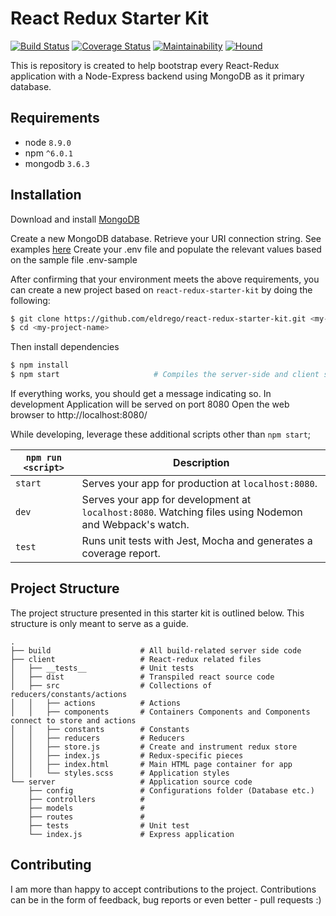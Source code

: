 # React Redux Starter Kit

[![Build Status](https://travis-ci.org/eldrego/react-redux-starter-kit.svg?branch=master)](https://travis-ci.org/eldrego/react-redux-starter-kit) [![Coverage Status](https://coveralls.io/repos/github/eldrego/react-redux-starter-kit/badge.svg?branch=master)](https://coveralls.io/github/eldrego/react-redux-starter-kit?branch=master) [![Maintainability](https://api.codeclimate.com/v1/badges/8ab5785ac91be8d1bf0d/maintainability)](https://codeclimate.com/github/eldrego/react-redux-starter-kit/maintainability) [![Hound](https://img.shields.io/badge/Protected_by-Hound-a873d1.svg)](https://travis-ci.org/eldrego/react-redux-starter-kit)

This is repository is created to help bootstrap every React-Redux application with a Node-Express backend using MongoDB as it primary database.

## Requirements
* node `8.9.0`
* npm `^6.0.1`
* mongodb `3.6.3`

## Installation

Download and install [MongoDB](https://www.mongodb.com/download-center#community)

Create a new MongoDB database. Retrieve your URI connection string. See examples [here](https://docs.mongodb.com/manual/reference/connection-string/#examples)
Create your .env file and populate the relevant values based on the sample file .env-sample

After confirming that your environment meets the above requirements, you can create a new project based on `react-redux-starter-kit` by doing the following:

```bash
$ git clone https://github.com/eldrego/react-redux-starter-kit.git <my-project-name>
$ cd <my-project-name>
```

Then install dependencies

```bash
$ npm install
$ npm start                     # Compiles the server-side and client side before the application launches
```
If everything works, you should get a message indicating so. In development Application will be served on port 8080
Open the web browser to http://localhost:8080/

While developing, leverage these additional scripts other than `npm start`;

|`npm run <script>`|Description|
|------------------|-----------|
|`start`|Serves your app for production at `localhost:8080`.|
|`dev`|Serves your app for development at `localhost:8080`. Watching files using Nodemon and Webpack's watch.|
|`test`|Runs unit tests with Jest, Mocha and generates a coverage report.|

## Project Structure

The project structure presented in this starter kit is outlined below. This structure is only meant to serve as a guide.

```
.
├── build                    # All build-related server side code
├── client                   # React-redux related files
│   ├── __tests__            # Unit tests
│   ├── dist                 # Transpiled react source code
│   ├── src                  # Collections of reducers/constants/actions
│   │   ├── actions          # Actions
│   │   ├── components       # Containers Components and Components connect to store and actions
│   │   ├── constants        # Constants
│   │   ├── reducers         # Reducers
│   │   ├── store.js         # Create and instrument redux store
│   │   ├── index.js         # Redux-specific pieces
│   │   ├── index.html       # Main HTML page container for app
│   │   └── styles.scss      # Application styles
└── server                   # Application source code
    ├── config               # Configurations folder (Database etc.)
    ├── controllers          #
    ├── models               #
    ├── routes               #
    ├── tests                # Unit test
    └── index.js             # Express application

```

## Contributing

I am more than happy to accept contributions to the project. Contributions can be in the form of feedback, bug reports or even better - pull requests :)
